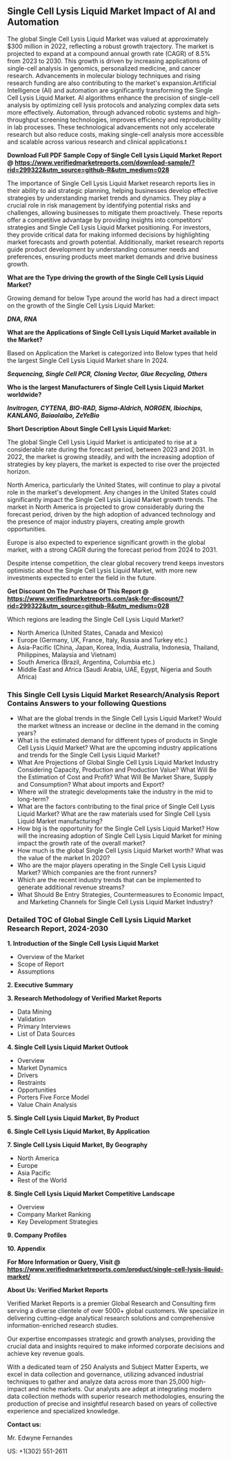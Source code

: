 <h2>Single Cell Lysis Liquid Market Impact of AI and Automation</h2>The global Single Cell Lysis Liquid Market was valued at approximately $300 million in 2022, reflecting a robust growth trajectory. The market is projected to expand at a compound annual growth rate (CAGR) of 8.5% from 2023 to 2030. This growth is driven by increasing applications of single-cell analysis in genomics, personalized medicine, and cancer research. Advancements in molecular biology techniques and rising research funding are also contributing to the market's expansion.Artificial Intelligence (AI) and automation are significantly transforming the Single Cell Lysis Liquid Market. AI algorithms enhance the precision of single-cell analysis by optimizing cell lysis protocols and analyzing complex data sets more effectively. Automation, through advanced robotic systems and high-throughput screening technologies, improves efficiency and reproducibility in lab processes. These technological advancements not only accelerate research but also reduce costs, making single-cell analysis more accessible and scalable across various research and clinical applications.t</p><p id="" class=""><strong>Download Full PDF Sample Copy of Single Cell Lysis Liquid Market Report @ <a href="https://www.verifiedmarketreports.com/download-sample/?rid=299322&utm_source=github-R&utm_medium=028" target="_blank">https://www.verifiedmarketreports.com/download-sample/?rid=299322&utm_source=github-R&utm_medium=028</a></strong></p><p>The importance of&nbsp;Single Cell Lysis Liquid Market research reports lies in their ability to aid strategic planning, helping businesses develop effective strategies by understanding market trends and dynamics. They play a crucial role in risk management by identifying potential risks and challenges, allowing businesses to mitigate them proactively. These reports offer a competitive advantage by providing insights into competitors' strategies and Single Cell Lysis Liquid Market positioning. For investors, they provide critical data for making informed decisions by highlighting market forecasts and growth potential. Additionally, market research reports guide product development by understanding consumer needs and preferences, ensuring products meet market demands and drive business growth.</p><p><strong>What are the&nbsp;Type driving the growth of the Single Cell Lysis Liquid Market?</strong></p><p id="" class="">Growing demand for below Type around the world has had a direct impact on the growth of the Single Cell Lysis Liquid Market:</p><em><strong>DNA, RNA</strong></em></p><strong>What are the&nbsp;Applications&nbsp;of Single Cell Lysis Liquid Market available in the Market?</strong></p><p id="" class="">Based on Application the Market is categorized into Below types that held the largest Single Cell Lysis Liquid Market share In 2024.</p><em><strong>Sequencing, Single Cell PCR, Cloning Vector, Glue Recycling, Others</strong></em></p><strong>Who is the largest Manufacturers of Single Cell Lysis Liquid Market worldwide?</strong></p><p><em><strong>Invitrogen, CYTENA, BIO-RAD, Sigma-Aldrich, NORGEN, Ibiochips, KANLANG, Baiaolaibo, ZeYeBio</strong></em></p><p id="" class=""><strong>Short Description About Single Cell Lysis Liquid Market:</strong></p><p>The global Single Cell Lysis Liquid Market is anticipated to rise at a considerable rate during the forecast period, between 2023 and 2031. In 2022, the market is growing steadily, and with the increasing adoption of strategies by key players, the market is expected to rise over the projected horizon.</p><p>North America, particularly the United States, will continue to play a pivotal role in the market's development. Any changes in the United States could significantly impact the Single Cell Lysis Liquid Market growth trends. The market in North America is projected to grow considerably during the forecast period, driven by the high adoption of advanced technology and the presence of major industry players, creating ample growth opportunities.</p><p>Europe is also expected to experience significant growth in the global market, with a strong CAGR during the forecast period from 2024 to 2031.</p><p>Despite intense competition, the clear global recovery trend keeps investors optimistic about the Single Cell Lysis Liquid Market, with more new investments expected to enter the field in the future.</p><p id="" class=""><strong>Get Discount On The Purchase Of This Report @ <a href="https://www.verifiedmarketreports.com/ask-for-discount/?rid=299322&utm_source=github-R&utm_medium=028" target="_blank">https://www.verifiedmarketreports.com/ask-for-discount/?rid=299322&utm_source=github-R&utm_medium=028</a></strong></p>Which regions are leading the Single Cell Lysis Liquid Market?</p><ul><li>North America (United States, Canada and Mexico)</li><li>Europe (Germany, UK, France, Italy, Russia and Turkey etc.)</li><li>Asia-Pacific (China, Japan, Korea, India, Australia, Indonesia, Thailand, Philippines, Malaysia and Vietnam)</li><li>South America (Brazil, Argentina, Columbia etc.)</li><li>Middle East and Africa (Saudi Arabia, UAE, Egypt, Nigeria and South Africa)</li></ul><h3 id="" class="">This Single Cell Lysis Liquid Market Research/Analysis Report Contains Answers to your following Questions</h3><ul><li>What are the global trends in the Single Cell Lysis Liquid Market? Would the market witness an increase or decline in the demand in the coming years?</li><li>What is the estimated demand for different types of products in Single Cell Lysis Liquid Market? What are the upcoming industry applications and trends for the Single Cell Lysis Liquid Market?</li><li>What Are Projections of Global Single Cell Lysis Liquid Market Industry Considering Capacity, Production and Production Value? What Will Be the Estimation of Cost and Profit? What Will Be Market Share, Supply and Consumption? What about imports and Export?</li><li>Where will the strategic developments take the industry in the mid to long-term?</li><li>What are the factors contributing to the final price of Single Cell Lysis Liquid Market? What are the raw materials used for Single Cell Lysis Liquid Market manufacturing?</li><li>How big is the opportunity for the Single Cell Lysis Liquid Market? How will the increasing adoption of Single Cell Lysis Liquid Market for mining impact the growth rate of the overall market?</li><li>How much is the global Single Cell Lysis Liquid Market worth? What was the value of the market In 2020?</li><li>Who are the major players operating in the Single Cell Lysis Liquid Market? Which companies are the front runners?</li><li>Which are the recent industry trends that can be implemented to generate additional revenue streams?</li><li>What Should Be Entry Strategies, Countermeasures to Economic Impact, and Marketing Channels for Single Cell Lysis Liquid Market Industry?</li></ul><h3 id="" class="">Detailed TOC of Global Single Cell Lysis Liquid Market Research Report, 2024-2030</h3><p id="" class=""><strong>1. Introduction of the Single Cell Lysis Liquid Market</strong></p><ul><li>Overview of the Market</li><li>Scope of Report</li><li>Assumptions</li></ul><p id="" class=""><strong>2. Executive Summary</strong></p><p id="" class=""><strong>3. Research Methodology of Verified Market Reports</strong></p><ul><li>Data Mining</li><li>Validation</li><li>Primary Interviews</li><li>List of Data Sources</li></ul><p id="" class=""><strong>4. Single Cell Lysis Liquid Market Outlook</strong></p><ul><li>Overview</li><li>Market Dynamics</li><li>Drivers</li><li>Restraints</li><li>Opportunities</li><li>Porters Five Force Model</li><li>Value Chain Analysis</li></ul><p id="" class=""><strong>5. Single Cell Lysis Liquid Market, By Product</strong></p><p id="" class=""><strong>6. Single Cell Lysis Liquid Market, By Application</strong></p><p id="" class=""><strong>7. Single Cell Lysis Liquid Market, By Geography</strong></p><ul><li>North America</li><li>Europe</li><li>Asia Pacific</li><li>Rest of the World</li></ul><p id="" class=""><strong>8. Single Cell Lysis Liquid Market Competitive Landscape</strong></p><ul><li>Overview</li><li>Company Market Ranking</li><li>Key Development Strategies</li></ul><p id="" class=""><strong>9. Company Profiles</strong></p><p id="" class=""><strong>10. Appendix</strong></p><p id="" class=""><strong>For More Information or Query, Visit @ <a href="https://www.verifiedmarketreports.com/product/single-cell-lysis-liquid-market/" target="_blank">https://www.verifiedmarketreports.com/product/single-cell-lysis-liquid-market/</a></strong></p><p id="" class=""><strong>About Us: Verified Market Reports</strong></p><p id="" class="">Verified Market Reports is a premier Global Research and Consulting firm serving a diverse clientele of over 5000+ global customers. We specialize in delivering cutting-edge analytical research solutions and comprehensive information-enriched research studies.</p><p id="" class="">Our expertise encompasses strategic and growth analyses, providing the crucial data and insights required to make informed corporate decisions and achieve key revenue goals.</p><p id="" class="">With a dedicated team of 250 Analysts and Subject Matter Experts, we excel in data collection and governance, utilizing advanced industrial techniques to gather and analyze data across more than 25,000 high-impact and niche markets. Our analysts are adept at integrating modern data collection methods with superior research methodologies, ensuring the production of precise and insightful research based on years of collective experience and specialized knowledge.</p><p id="" class=""><strong>Contact us:</strong></p><p id="" class="">Mr. Edwyne Fernandes</p><p id="" class="">US: +1(302) 551-2611</p>
